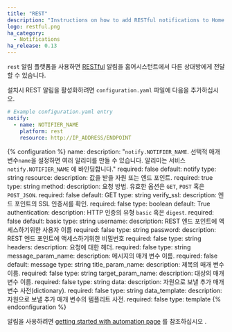 ```yaml
---
title: "REST"
description: "Instructions on how to add RESTful notifications to Home Assistant."
logo: restful.png
ha_category:
  - Notifications
ha_release: 0.13
---
```


`rest` 알림 플랫폼을 사용하면 [RESTful](https://en.wikipedia.org/wiki/Representational_state_transfer) 알림을 홈어시스턴트에서 다른 상대방에게 전달할 수 있습니다.

설치시 REST 알림을 활성화하려면 `configuration.yaml` 파일에 다음을 추가하십시오.

```yaml
# Example configuration.yaml entry
notify:
  - name: NOTIFIER_NAME
    platform: rest
    resource: http://IP_ADDRESS/ENDPOINT
```

{% configuration %}
name:
  description: "`notify.NOTIFIER_NAME`. 선택적 매개 변수`name`을 설정하면 여러 알리미를 만들 수 있습니다. 알리미는 서비스 `notify.NOTIFIER_NAME` 에 바인딩합니다."
  required: false
  default: notify
  type: string
resource:
  description: 값을 받을 자원 또는 엔드 포인트.
  required: true
  type: string
method:
  description: 요청 방법. 유효한 옵션은  `GET`, `POST` 혹은 `POST_JSON`.
  required: false
  default: GET
  type: string
verify_ssl:
  description: 엔드 포인트의 SSL 인증서를 확인.
  required: false
  type: boolean
  default: True
authentication:
  description:  HTTP 인증의 유형 `basic` 혹은 `digest`.
  required: false
  default: basic
  type: string
username:
  description: REST 엔드 포인트에 액세스하기위한 사용자 이름
  required: false
  type: string
password:
  description: REST 엔드 포인트에 액세스하기위한 비밀번호
  required: false
  type: string
headers:
  description: 요청에 대한 헤더.
  required: false
  type: string
message_param_name:
  description: 메시지의 매개 변수 이름.
  required: false
  default: message
  type: string
title_param_name:
  description: 제목의 매개 변수 이름.
  required: false
  type: string
target_param_name:
  description: 대상의 매개 변수 이름.
  required: false
  type: string
data:
  description: 자원으로 보낼 추가 매개 변수 사전(dictionary).
  required: false
  type: string
data_template:
  description: 자원으로 보낼 추가 매개 변수의 템플리트 사전.
  required: false
  type: template
{% endconfiguration %}

알림을 사용하려면 [getting started with automation page](/getting-started/automation/) 를 참조하십시오 .